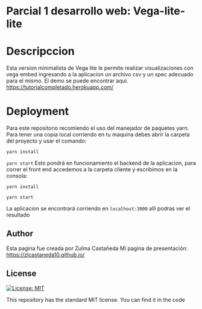 # Parcial 1 desarrollo web: Vega-lite-lite

# Descripccion
Esta version minimalista de Vega lite le permite realizar visualizaciones con vega embed ingresando a la aplicacion un archivo csv y un spec adecuado para el mismo. El demo se puede encontrar aqui. https://tutorialcompletado.herokuapp.com/

# Deployment
Para este repositorio recomiendo el uso del manejador de paquetes yarn. Para tener una copia local corriendo en tu maquina debes abrir la carpeta del proyecto y usar el comando:

`
yarn install
`

`
yarn start
`
Esto pondrá en funcionamiento el backend de la aplicacion, para correr el front end accedemos a la carpeta cliente y escribimos en la consola: 

`
yarn install
`

`
yarn start
`

La aplicacion se encontrará corriendo en 
`
localhost:3000
`
alli podras ver el resultado

## Author
Esta pagina fue creada por Zulma Castañeda 
Mi pagina de presentación:
https://zlcastaneda10.github.io/

## License
[![License: MIT](https://img.shields.io/badge/License-MIT-yellow.svg)](https://opensource.org/licenses/MIT)

This repository has the standard MIT license. You can find it in the code

